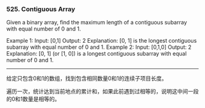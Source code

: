 ### 525. Contiguous Array

Given a binary array, find the maximum length of a contiguous subarray with equal number of 0 and 1.

Example 1:
Input: [0,1]
Output: 2
Explanation: [0, 1] is the longest contiguous subarray with equal number of 0 and 1.
Example 2:
Input: [0,1,0]
Output: 2
Explanation: [0, 1] (or [1, 0]) is a longest contiguous subarray with equal number of 0 and 1.

* * *

给定只包含0和1的数组，找到包含相同数量0和1的连续子项目长度。

遍历一次，统计达到当前地点的累计和，如果此前遇到过相等的，说明这中间一段的0和1数量是相等的。  

